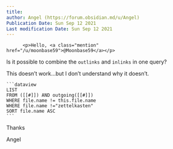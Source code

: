 ```yaml
---
title:
author: Angel (https://forum.obsidian.md/u/Angel)
Publication Date: Sun Sep 12 2021
Last modification Date: Sun Sep 12 2021
---
```



          <p>Hello, <a class="mention" href="/u/moonbase59">@Moonbase59</a></p>
<p>Is it possible to combine the <code>outlinks</code> and <code>inlinks</code> in one query?</p>
<p>This doesn&#x2019;t work&#x2026;but I don&#x2019;t understand why it doesn&#x2019;t.</p>
<pre><code class="lang-auto">```dataview
LIST 
FROM ([[#]]) AND outgoing([[#]])
WHERE file.name != this.file.name
WHERE file.name !=&quot;zettelkasten&quot;
SORT file.name ASC
```
</code></pre>
<p>Thanks</p>
<p>Angel</p>
        